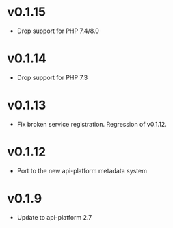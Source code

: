 # v0.1.15

* Drop support for PHP 7.4/8.0

# v0.1.14

* Drop support for PHP 7.3

# v0.1.13

* Fix broken service registration. Regression of v0.1.12.

# v0.1.12

* Port to the new api-platform metadata system

# v0.1.9

* Update to api-platform 2.7
